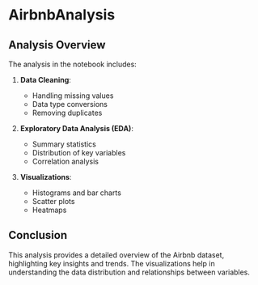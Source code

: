 # AirbnbAnalysis

## Analysis Overview

The analysis in the notebook includes:

1. **Data Cleaning**:
   - Handling missing values
   - Data type conversions
   - Removing duplicates

2. **Exploratory Data Analysis (EDA)**:
   - Summary statistics
   - Distribution of key variables
   - Correlation analysis

3. **Visualizations**:
   - Histograms and bar charts
   - Scatter plots
   - Heatmaps

## Conclusion

This analysis provides a detailed overview of the Airbnb dataset, highlighting key insights and trends. The visualizations help in understanding the data distribution and relationships between variables.
